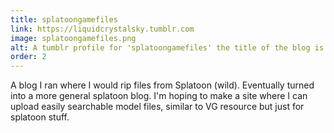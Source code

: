 ```yaml
---
title: splatoongamefiles
link: https://liquidcrystalsky.tumblr.com
image: splatoongamefiles.png
alt: A tumblr profile for 'splatoongamefiles' the title of the blog is 'Forever trapped in Switch Tooblox'
order: 2
---
```

A blog I ran where I would rip files from Splatoon (wild). Eventually turned
into a more general splatoon blog. I'm hoping to make a site where I can upload
easily searchable model files, similar to VG resource but just for splatoon
stuff.
